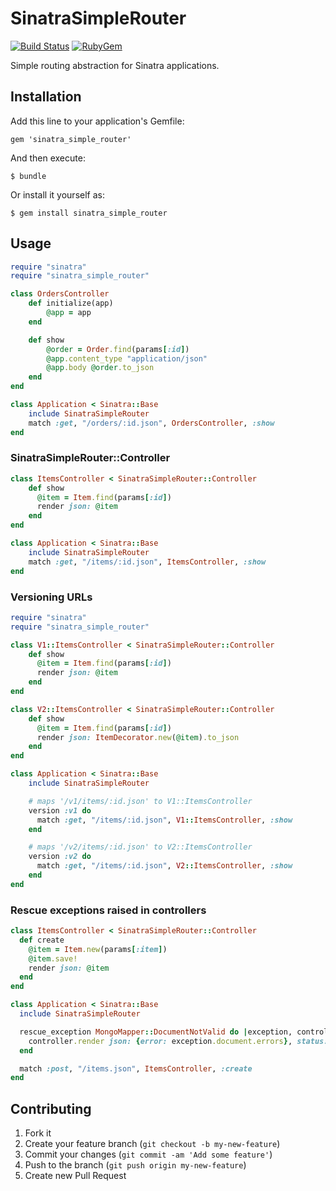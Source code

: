# SinatraSimpleRouter

[![Build Status](https://travis-ci.org/elvio/sinatra_simple_router.png)](https://travis-ci.org/elvio/sinatra_simple_router)
[![RubyGem](https://badge.fury.io/rb/sinatra_simple_router.png)](https://rubygems.org/gems/sinatra_simple_router)

Simple routing abstraction for Sinatra applications.

## Installation

Add this line to your application's Gemfile:

    gem 'sinatra_simple_router'

And then execute:

    $ bundle

Or install it yourself as:

    $ gem install sinatra_simple_router

## Usage

```ruby
require "sinatra"
require "sinatra_simple_router"

class OrdersController
    def initialize(app)
        @app = app
    end

    def show
        @order = Order.find(params[:id])
        @app.content_type "application/json"
        @app.body @order.to_json
    end
end

class Application < Sinatra::Base
    include SinatraSimpleRouter
    match :get, "/orders/:id.json", OrdersController, :show
end
```

### SinatraSimpleRouter::Controller

```ruby
class ItemsController < SinatraSimpleRouter::Controller
    def show
      @item = Item.find(params[:id])
      render json: @item
    end
end

class Application < Sinatra::Base
    include SinatraSimpleRouter
    match :get, "/items/:id.json", ItemsController, :show
end
```

### Versioning URLs

```ruby
require "sinatra"
require "sinatra_simple_router"

class V1::ItemsController < SinatraSimpleRouter::Controller
    def show
      @item = Item.find(params[:id])
      render json: @item
    end
end

class V2::ItemsController < SinatraSimpleRouter::Controller
    def show
      @item = Item.find(params[:id])
      render json: ItemDecorator.new(@item).to_json
    end
end

class Application < Sinatra::Base
    include SinatraSimpleRouter

    # maps '/v1/items/:id.json' to V1::ItemsController
    version :v1 do
      match :get, "/items/:id.json", V1::ItemsController, :show
    end

    # maps '/v2/items/:id.json' to V2::ItemsController
    version :v2 do
      match :get, "/items/:id.json", V2::ItemsController, :show
    end
end
```

### Rescue exceptions raised in controllers

```ruby
class ItemsController < SinatraSimpleRouter::Controller
  def create
    @item = Item.new(params[:item])
    @item.save!
    render json: @item
  end
end

class Application < Sinatra::Base
  include SinatraSimpleRouter

  rescue_exception MongoMapper::DocumentNotValid do |exception, controller|
    controller.render json: {error: exception.document.errors}, status: 400
  end

  match :post, "/items.json", ItemsController, :create
end
```

## Contributing

1. Fork it
2. Create your feature branch (`git checkout -b my-new-feature`)
3. Commit your changes (`git commit -am 'Add some feature'`)
4. Push to the branch (`git push origin my-new-feature`)
5. Create new Pull Request
